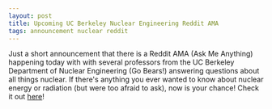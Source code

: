 ```yaml
---
layout: post
title: Upcoming UC Berkeley Nuclear Engineering Reddit AMA
tags: announcement nuclear reddit
---
```


Just a short announcement that there is a Reddit AMA (Ask Me Anything)
happening today with with several professors from the UC Berkeley
Department of Nuclear Engineering (Go Bears!) answering questions about
all things nuclear. If there's anything you ever wanted to know about
nuclear energy or radiation (but were too afraid to ask), now is your
chance! Check it out
[here](http://www.reddit.com/r/science/comments/20b7v9/science_ama_series_were_professors_in_the/)!
